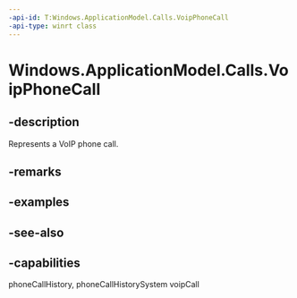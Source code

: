 ```yaml
---
-api-id: T:Windows.ApplicationModel.Calls.VoipPhoneCall
-api-type: winrt class
---
```


<!-- Class syntax.
public class VoipPhoneCall : Windows.ApplicationModel.Calls.IVoipPhoneCall
-->

# Windows.ApplicationModel.Calls.VoipPhoneCall

## -description
Represents a VoIP phone call.

## -remarks

## -examples

## -see-also


## -capabilities
phoneCallHistory, phoneCallHistorySystem
voipCall
